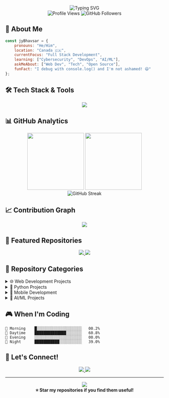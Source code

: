 <div align="center">
  <img src="https://readme-typing-svg.herokuapp.com?font=Fira+Code&size=30&duration=3000&pause=1000&color=00D9FF&center=true&vCenter=true&width=600&lines=Hi+there%2C+I'm+JY+Bhavsar!+%F0%9F%91%8B;Full+Stack+Developer;Always+Learning+New+Tech!;Welcome+to+my+GitHub!" alt="Typing SVG" />
</div>

<div align="center">
  <img src="https://komarev.com/ghpvc/?username=JYbhavsar12&color=blueviolet&style=flat-square&label=Profile+Views" alt="Profile Views" />
  <img src="https://img.shields.io/github/followers/JYbhavsar12?label=Followers&style=social" alt="GitHub Followers" />
</div>

## 🚀 About Me

```javascript
const jyBhavsar = {
    pronouns: "He/Him",
    location: "Canada 🇨🇦",
    currentFocus: "Full Stack Development",
    learning: ["Cybersecurity", "DevOps", "AI/ML"],
    askMeAbout: ["Web Dev", "Tech", "Open Source"],
    funFact: "I debug with console.log() and I'm not ashamed! 😄"
};
```

## 🛠️ Tech Stack & Tools

<div align="center">
  <img src="https://skillicons.dev/icons?i=js,ts,python,java,react,nodejs,express,mysql,git,docker,aws,linux,vscode&perline=7" />
</div>

## 📊 GitHub Analytics

<div align="center">
  <img height="180em" src="https://github-readme-stats.vercel.app/api?username=JYbhavsar12&show_icons=true&theme=tokyonight&include_all_commits=true&count_private=true"/>
  <img height="180em" src="https://github-readme-stats.vercel.app/api/top-langs/?username=JYbhavsar12&layout=compact&langs_count=8&theme=tokyonight"/>
</div>

<div align="center">
  <img src="https://github-readme-streak-stats.herokuapp.com/?user=JYbhavsar12&theme=tokyonight" alt="GitHub Streak" />
</div>


## 📈 Contribution Graph
<div align="center">
  <img src="https://github-readme-activity-graph.vercel.app/graph?username=JYbhavsar12&theme=tokyo-night&bg_color=1a1b27&color=70a5fd&line=bf91f3&point=38bdae&area=true&hide_border=true" />
</div>

## 🎯 Featured Repositories

<div align="center">
  <a href="https://github.com/JYbhavsar12?tab=repositories&sort=stargazers">
    <img src="https://github-readme-stats.vercel.app/api/pin/?username=JYbhavsar12&repo=your-best-repo&theme=tokyonight" />
  </a>
  <a href="https://github.com/JYbhavsar12?tab=repositories&sort=updated">
    <img src="https://github-readme-stats.vercel.app/api/pin/?username=JYbhavsar12&repo=another-cool-repo&theme=tokyonight" />
  </a>
</div>

## 📂 Repository Categories

<details>
<summary>🌐 Web Development Projects</summary>

- **Frontend Projects**: React, Vue.js, Angular applications
- **Backend APIs**: Node.js, Express, REST APIs
- **Full Stack**: Complete web applications

[🔗 View All Web Projects](https://github.com/JYbhavsar12)

</details>

<details>
<summary>🐍 Python Projects</summary>

- **Data Science**: Analysis and visualization projects
- **Automation**: Scripts and tools
- **Web Scraping**: Data collection projects

[🔗 View All Python Projects](https://github.com/JYbhavsar12)

</details>

<details>
<summary>📱 Mobile Development</summary>

- **React Native**: Cross-platform mobile apps
- **Flutter**: Mobile applications

[🔗 View All Mobile Projects](https://github.com/JYbhavsar12)

</details>

<details>
<summary>🤖 AI/ML Projects</summary>

- **Machine Learning**: ML models and experiments
- **Deep Learning**: Neural network projects
- **Data Analysis**: Statistical analysis projects

[🔗 View All Cybersecurity](https://github.com/JYbhavsar12?tab=repositories&q=ml+OR+ai+OR+machine+learning&type=&language=&sort=)

</details>

## 🎮 When I'm Coding

```text
🌅 Morning    █░░░░░░░░░░░░░░░░░░░░   00.2%
🌆 Daytime    ██████████████░░░░░░░   60.8%
🌃 Evening    ░░░░░░░░░░░░░░░░░░░░░   00.0%
🌙 Night      ███████████░░░░░░░░░░   39.0%
```

## 🤝 Let's Connect!

<div align="center">
  <a href="https://linkedin.com/in/yourprofile">
    <img src="https://img.shields.io/badge/LinkedIn-0077B5?style=for-the-badge&logo=linkedin&logoColor=white" />
  </a>
  <a href="mailto:jyotbhavsar2003@gmail.com">
    <img src="https://img.shields.io/badge/Gmail-D14836?style=for-the-badge&logo=gmail&logoColor=white" />
  </a>
</div>

---

<div align="center">
  <img src="https://quotes-github-readme.vercel.app/api?type=horizontal&theme=tokyonight" />
</div>

<div align="center">
  <b>⭐️ Star my repositories if you find them useful!</b>
</div>
